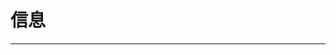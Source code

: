 
  # 信息
  ---

  <Common-LinkList :linkList='{"name":"信息","item":[{"link":"https://readhub.cn/topics","icon":"http://img.ilxdh.com/navig/2020-01-12/1578799821_4574.png?auth_key=1589426512-ec9e3eb482210f994f34e7fc502ab3d1b5d50454-0-fe6c91afab52e049c57a2d57e89324eb","text":"Readhub"},{"link":"http://www.53bk.com/baokan/","icon":"http://www.53bk.com/favicon.ico","text":"在线报刊"},{"link":"https://www.toutiao.com/","icon":"https://www.toutiao.com/favicon.ico","text":"今日头条"},{"link":"https://mo.fish/","icon":"http://img.ilxdh.com/navig/2020-02-12/1581480922_6072.ico?auth_key=1589426512-e3268ecfa44c420186421b675fb86a2561e0e43a-0-2d53809e74f45ffa76e976766693b785","text":"鱼塘热榜"},{"link":"https://dig.chouti.com/zone/news","icon":"http://img.ilxdh.com/navig/2019-12-07/1575714826_4747.png?auth_key=1589426512-31751355369b75afc13a61e9dfef034cb42d8216-0-cf7a03c807c158ad32e447abd7176ca2","text":"抽屉新热榜"},{"link":"https://tophub.today/","icon":"https://tophub.today/favicon.ico","text":"今日热榜"},{"link":"https://www.cnbeta.com/","icon":"https://www.cnbeta.com/favicon.ico","text":"cnBeta"},{"link":"https://sspai.com/","icon":"http://img.ilxdh.com/navig/2020-01-12/1578804857_5326.ico?auth_key=1589426512-485d9f8b2961edc19e7b1b6501d314a2ce976e9b-0-0a2648e22a61c9f6873862733450a3da","text":"少数派"},{"link":"https://www.ifanr.com/","icon":"/logo.png","text":"爱范儿"},{"link":"https://www.meihua.info/","icon":"http://img.ilxdh.com/navig/2020-01-12/1578801333_4841.jpg?auth_key=1589426512-7e0b9f84a046b82c8da78b0f57cff0fd527782b0-0-0445a247902d0cc35b9c62607ee67b97","text":"梅花网"},{"link":"https://www.topys.cn/","icon":"http://img.ilxdh.com/navig/2020-01-12/1578801463_9467.ico?auth_key=1589426512-a3fefea1ceadbac2c41cc07b8a4c0468b69ab17b-0-11b08b5684b7c5f5e72dc4c49beeb667","text":"TOPYS"},{"link":"https://qnmlgb.tech/","icon":"http://img.ilxdh.com/navig/2020-02-11/1581417413_7026.png?auth_key=1589426512-90999cfbe96793cdc9048dc3eddf9d37ef1a9b8c-0-33aa9e7d21311fc0046f7a2281a94d78","text":"瓦斯阅读"},{"link":"http://www.jintiankansha.me/","icon":"http://www.jintiankansha.me/favicon.ico","text":"今天看啥"},{"link":"https://36kr.com/","icon":"https://36kr.com/favicon.ico","text":"36氪"},{"link":"https://www.huxiu.com/","icon":"https://www.huxiu.com/favicon.ico","text":"虎嗅网"},{"link":"https://new.qq.com/ch/tech/","icon":"https://new.qq.com/favicon.ico","text":"腾讯科技"},{"link":"http://www.qdaily.com/","icon":"http://www.qdaily.com/favicon.ico","text":"好奇心日报"},{"link":"https://www.tmtpost.com/","icon":"/logo.png","text":"钛媒体"},{"link":"https://www.cyzone.cn/","icon":"https://www.cyzone.cn/favicon.ico","text":"创业邦"},{"link":"https://www.pingwest.com/","icon":"https://www.pingwest.com/favicon.ico","text":"品玩"},{"link":"https://madbrief.com/","icon":"http://img.ilxdh.com/navig/2019-12-05/1575513382_2207.png?auth_key=1589426512-d8e881659989e3c50af88bd28190a77db2710e5b-0-b8a3a563b6f01d0d1336b1a852768082","text":"疯狂简报"},{"link":"http://www.paidai.com/","icon":"http://www.paidai.com/favicon.ico","text":"派代网"}]}'/>
  